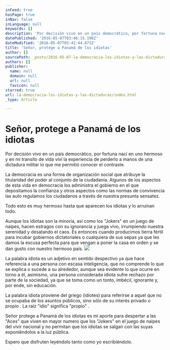 ```yaml
---
inFeed: true
hasPage: true
inNav: false
inLanguage: null
keywords: []
description: 'Por decisión vivo en un país democrático, por fortuna nací en uno hermoso y en mi transito de vida viví la experiencia de perderlo a manos de una dictadura militar lo que me permitió conocer el contraste. '
datePublished: '2016-05-07T03:46:15.198Z'
dateModified: '2016-05-07T03:42:44.073Z'
title: 'Señor, protege a Panamá de los idiotas'
author: []
sourcePath: _posts/2016-05-07-la-democracia-los-idiotas-y-las-dictaduras.md
authors: []
publisher:
  name: null
  domain: null
  url: null
  favicon: null
starred: true
url: la-democracia-los-idiotas-y-las-dictaduras/index.html
_type: Article

---
```

# Señor, protege a Panamá de los idiotas

Por decisión vivo en un país democrático, por fortuna nací en uno hermoso y en mi transito de vida viví la experiencia de perderlo a manos de una dictadura militar lo que me permitió conocer el contraste. 

La democracia es una forma de organización social que atribuye la titularidad del poder al conjunto de la ciudadanía. Algunos de los aspectos de esta vida en democracia los administra el gobierno en el que depositamos la confianza y otros aspectos como las normas de convivencia las auto regulamos los ciudadanos a través de nuestra presunta sensatez. 

Todo esto es muy hermoso hasta que aparecen los idiotas y lo arruinan todo. 

Aunque los idiotas son la minoría, así como los "Jokers" en un juego de naipes, hacen estragos con su ignorancia y juega vivo, irrumpiendo nuestra serenidad y desatando el caos. Es entonces cuando producimos tierra fértil para incubar gobiernos dictatoriales o cualquiera de sus sepas ya que les damos la excusa perfecta para que vengan a poner la casa en orden y se dan gusto con nuestro hermoso país. ![](https://the-grid-user-content.s3-us-west-2.amazonaws.com/611eee04-fc6e-4d82-82f0-8e53de231d5a.jpg)

La palabra idiota es un adjetivo en sentido despectivo ya que hace referencia a una persona con escasa inteligencia, que no comprende lo que se explica o sucede a su alrededor, aunque sea evidente lo que ocurre en torno a él, asimismo, una persona considerada idiota sufre rechazo por parte de la sociedad, ya que se toma como un tonto, imbécil, ignorante y, por ende, sin educación.

La palabra idiota proviene del griego (idiotes) para referirse a aquel que no se ocupaba de los asuntos públicos, sino sólo de su interés privado o propio . La raíz "idio" significa "propio" .

Señor protege a Panamá de los idiotas es mi aporte para despertar a las "Aces" que viven en mayor numero que los "Jokers" en el juego de naipes del vivir nacional y no permitan que los idiotas se salgan con las suyas exponiéndolos a la luz pública. 

Espero que disfruten leyéndolo tanto como yo escribiéndolo.